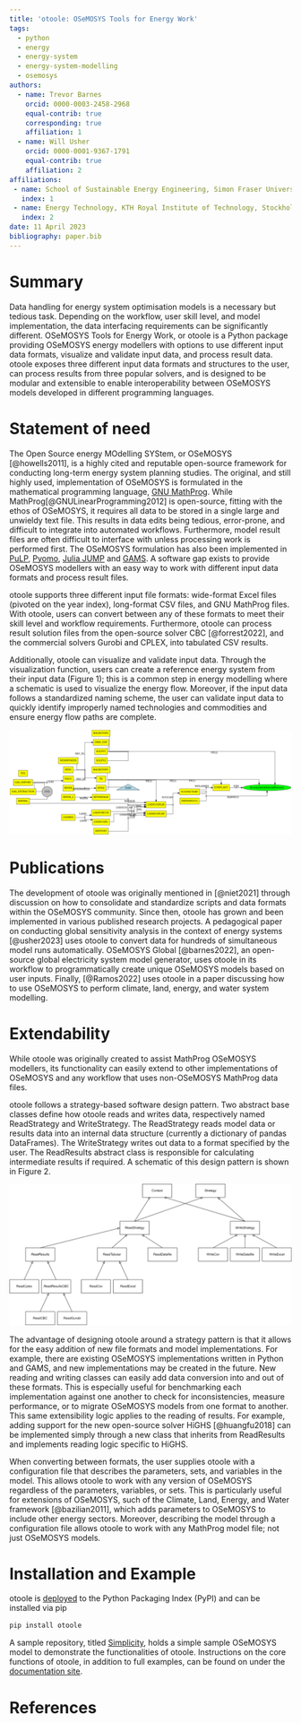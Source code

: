```yaml
---
title: 'otoole: OSeMOSYS Tools for Energy Work'
tags:
  - python
  - energy
  - energy-system
  - energy-system-modelling
  - osemosys
authors:
  - name: Trevor Barnes
    orcid: 0000-0003-2458-2968
    equal-contrib: true
    corresponding: true
    affiliation: 1
  - name: Will Usher
    orcid: 0000-0001-9367-1791
    equal-contrib: true
    affiliation: 2
affiliations:
 - name: School of Sustainable Energy Engineering, Simon Fraser University, Vancouver, Canada
   index: 1
 - name: Energy Technology, KTH Royal Institute of Technology, Stockholm, Sweden
   index: 2
date: 11 April 2023
bibliography: paper.bib
---
```


# Summary

Data handling for energy system optimisation models is a necessary but tedious task. Depending on the workflow, user skill level, and model implementation, the data interfacing requirements can be significantly different. OSeMOSYS Tools for Energy Work, or otoole is a Python package providing OSeMOSYS energy modellers with options to use different input data formats, visualize and validate input data, and process result data. otoole exposes three different input data formats and structures to the user, can process results from three popular solvers, and is designed to be modular and extensible to enable interoperability between OSeMOSYS models developed in different programming languages.

# Statement of need

The Open Source energy MOdelling SYStem, or OSeMOSYS [@howells2011], is a highly cited and reputable open-source framework for conducting long-term energy system planning studies. The original, and still highly used, implementation of OSeMOSYS is formulated in the mathematical programming language, [GNU MathProg](https://github.com/OSeMOSYS/OSeMOSYS_GNU_MathProg). While MathProg[@GNULinearProgramming2012] is open-source, fitting with the ethos of OSeMOSYS, it requires all data to be stored in a single large and unwieldy text file. This results in data edits being tedious, error-prone, and difficult to integrate into automated workflows. Furthermore, model result files are often difficult to interface with unless processing work is performed first. The OSeMOSYS formulation has also been implemented in [PuLP]( https://github.com/OSeMOSYS/OSeMOSYS_PuLP), [Pyomo](https://github.com/OSeMOSYS/OSeMOSYS_Pyomo), [Julia JUMP](https://github.com/sei-international/NemoMod.jl) and [GAMS](https://github.com/OSeMOSYS/OSeMOSYS_GAMS). A software gap exists to provide OSeMOSYS modellers with an easy way to work with different input data formats and process result files.

otoole supports three different input file formats: wide-format Excel files (pivoted on the year index), long-format CSV files, and GNU MathProg files. With otoole, users can convert between any of these formats to meet their skill level and workflow requirements. Furthermore, otoole can process result solution files from the open-source solver CBC [@forrest2022], and the commercial solvers Gurobi and CPLEX, into tabulated CSV results.

Additionally, otoole can visualize and validate input data. Through the visualization function, users can create a reference energy system from their input data (Figure 1); this is a common step in energy modelling where a schematic is used to visualize the energy flow. Moreover, if the input data follows a standardized naming scheme, the user can validate input data to quickly identify improperly named technologies and commodities and ensure energy flow paths are complete.


![otoole Reference Energy System Example. \label{fig:Reference Energy System}](images/res.png)

# Publications

The development of otoole was originally mentioned in [@niet2021] through discussion on how to consolidate and standardize scripts and data formats within the OSeMOSYS community. Since then, otoole has grown and been implemented in various published research projects. A pedagogical paper on conducting global sensitivity analysis in the context of energy systems [@usher2023] uses otoole to convert data for hundreds of simultaneous model runs automatically. OSeMOSYS Global [@barnes2022], an open-source global electricity system model generator, uses otoole in its workflow to programmatically create unique OSeMOSYS models based on user inputs. Finally, [@Ramos2022] uses otoole in a paper discussing how to use OSeMOSYS to perform climate, land, energy, and water system modelling.

# Extendability

While otoole was originally created to assist MathProg OSeMOSYS modellers, its functionality can easily extend to other implementations of OSeMOSYS and any workflow that uses non-OSeMOSYS MathProg data files.

otoole follows a strategy-based software design pattern. Two abstract base classes define how otoole reads and writes data, respectively named ReadStrategy and WriteStrategy. The ReadStrategy reads model data or results data into an internal data structure (currently a dictionary of pandas DataFrames). The WriteStrategy writes out data to a format specified by the user. The ReadResults abstract class is responsible for calculating intermediate results if required. A schematic of this design pattern is shown in Figure 2.

![otoole Design Pattern. \label{fig:otoole}](images/class-diagram.png)

The advantage of designing otoole around a strategy pattern is that it allows for the easy addition of new file formats and model implementations. For example, there are existing OSeMOSYS implementations written in Python and GAMS, and new implementations may be created in the future. New reading and writing classes can easily add data conversion into and out of these formats. This is especially useful for benchmarking each implementation against one another to check for inconsistencies, measure performance, or to migrate OSeMOSYS models from one format to another. This same extensibility logic applies to the reading of results. For example, adding support for the new open-source solver HiGHS [@huangfu2018] can be implemented simply through a new class that inherits from ReadResults and implements reading logic specific to HiGHS.

When converting between formats, the user supplies otoole with a configuration file that describes the parameters, sets, and variables in the model. This allows otoole to work with any version of OSeMOSYS regardless of the parameters, variables, or sets. This is particularly useful for extensions of OSeMOSYS, such of the Climate, Land, Energy, and Water framework [@bazilian2011], which adds parameters to OSeMOSYS to include other energy sectors. Moreover, describing the model through a configuration file allows otoole to work with any MathProg model file; not just OSeMOSYS models.

# Installation and Example

otoole is [deployed](https://pypi.org/project/otoole/) to the Python Packaging Index (PyPI) and can be installed via pip

```bash
pip install otoole
```
A sample repository, titled [Simplicity](https://github.com/OSeMOSYS/simplicity), holds a simple sample OSeMOSYS model to demonstrate the functionalities of otoole. Instructions on the core functions of otoole, in addition to full examples, can be found on under the [documentation site]( https://otoole.readthedocs.io/en/latest/).


# References
